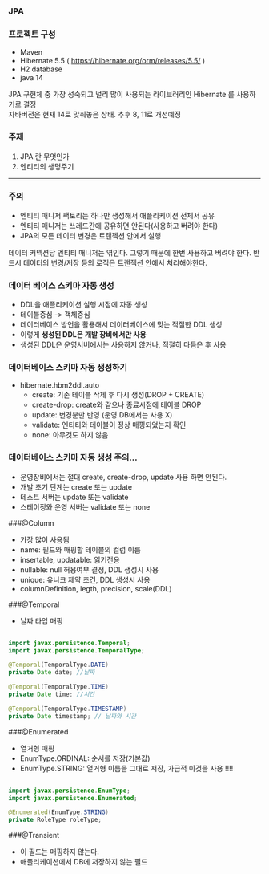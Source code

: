 ### JPA

### 프로젝트 구성
* Maven
* Hibernate 5.5 ( https://hibernate.org/orm/releases/5.5/ )
* H2 database
* java 14

JPA 구현체 중 가장 성숙되고 널리 많이 사용되는 라이브러리인 Hibernate 를 사용하기로 결정  
자바버전은 현재 14로 맞춰놓은 상태. 추후 8, 11로 개선예정


### 주제
1. JPA 란 무엇인가
2. 엔티티의 생명주기

---
### 주의
* 엔티티 매니저 팩토리는 하나만 생성해서 애플리케이션 전체서 공유
* 엔티티 매니저는 쓰레드간에 공유하면 안된다(사용하고 버려야 한다)
* JPA의 모든 데이터 변경은 트랜젝션 안에서 실행

데이터 커넥션당 엔티티 매니저는 엮인다. 그렇기 때문에 한번 사용하고 버려야 한다.
반드시 데이터의 변경/저장 등의 로직은 트랜젝션 안에서 처리해야한다.


### 데이터 베이스 스키마 자동 생성
* DDL을 애플리케이션 실행 시점에 자동 생성
* 테이블중심 -> 객체중심
* 데이터베이스 방언을 활용해서 데이터베이스에 맞는
적절한 DDL 생성
* 이렇게 **생성된 DDL은 개발 장비에서만 사용**
* 생성된 DDL은 운영서버에서는 사용하지 않거나,
적절히 다듬은 후 사용
  
### 데이터베이스 스키마 자동 생성하기
* hibernate.hbm2ddl.auto
    * create: 기존 테이블 삭제 후 다시 생성(DROP + CREATE)
    * create-drop: create와 같으나 종료시점에 테이블 DROP
    * update: 변경분만 반영 (운영 DB에서는 사용 X)
    * validate: 엔티티와 테이블이 정상 매핑되었는지 확인
    * none: 아무것도 하지 않음
    
### 데이터베이스 스키마 자동 생성 주의...
* 운영장비에서는 절대 create, create-drop, update 사용
하면 안된다.
* 개발 초기 단계는 create 또는 update
* 테스트 서버는 update 또는 validate
* 스테이징와 운영 서버는 validate 또는 none


###@Column
* 가장 많이 사용됨
* name: 필드와 매핑할 테이블의 컬럼 이름
* insertable, updatable: 읽기전용
* nullable: null 허용여부 결정, DDL 생성시 사용
* unique: 유니크 제약 조건, DDL 생성시 사용
* columnDefinition, legth, precision, scale(DDL)

###@Temporal
* 날짜 타입 매핑

```java

import javax.persistence.Temporal;
import javax.persistence.TemporalType;

@Temporal(TemporalType.DATE)
private Date date; //날짜

@Temporal(TemporalType.TIME)
private Date time; //시간

@Temporal(TemporalType.TIMESTAMP)
private Date timestamp; // 날짜와 시간
```
###@Enumerated
* 열거형 매핑
* EnumType.ORDINAL: 순서를 저장(기본값)
* EnumType.STRING: 열거형 이름을 그대로 저장,
가급적 이것을 사용 !!!!

```java

import javax.persistence.EnumType;
import javax.persistence.Enumerated;

@Enumerated(EnumType.STRING)
private RoleType roleType;

```

###@Transient
* 이 필드는 매핑하지 않는다.
* 애플리케이션에서 DB에 저장하지 않는 필드


